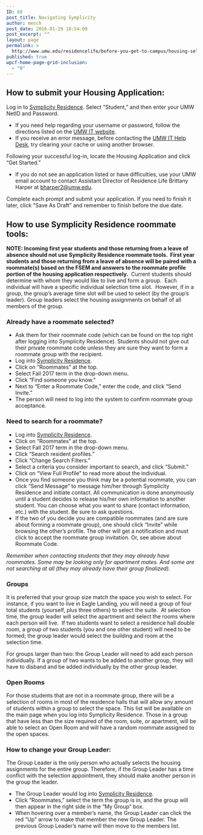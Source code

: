 ```yaml
---
ID: 68
post_title: Navigating Symplicity
author: mesch
post_date: 2016-01-29 18:54:09
post_excerpt: ""
layout: page
permalink: >
  http://www.umw.edu/residencelife/before-you-get-to-campus/housing-selection/navigating-symplicity/
published: true
wpcf-home-page-grid-inclusion:
  - "0"
---
```

<h2>How to submit your Housing Application:</h2>
Log in to <a href="https://umw-residence.symplicity.com">Symplicity Residence</a>. Select “Student,” and then enter your UMW NetID and Password.
<ul>
 	<li>If you need help regarding your username or password, follow the directions listed on the <a href="http://technology.umw.edu/logins">UMW IT website</a>.</li>
 	<li>If you receive an error message, before contacting the <a href="http://technology.umw.edu/helpdesk">UMW IT Help Desk</a>, try clearing your cache or using another browser.</li>
</ul>
Following your successful log-in, locate the Housing Application and click “Get Started.”
<ul>
 	<li>If you do not see an application listed or have difficulties, use your UMW email account to contact Assistant Director of Residence Life Brittany Harper at <a href="mailto:bharper2@umw.edu">bharper2@umw.edu</a>.</li>
</ul>
Complete each prompt and submit your application. If you need to finish it later, click “Save As Draft” and remember to finish before the due date.
<h2>How to use Symplicity Residence roommate tools:</h2>
<strong>NOTE: Incoming first year students and those returning from a leave of absence should not use Symplicity Residence roommate tools.  First year students and those returning from a leave of absence will be paired with a roommate(s) based on the FSEM and answers to the roommate profile portion of the housing application respectively.</strong>  Current students should determine with whom they would like to live and form a group.  Each individual will have a specific individual selection time slot.  However, if in a group, the group’s average time slot will be used to select (by the group’s leader). Group leaders select the housing assignments on behalf of all members of the group.
<h3>Already have a roommate selected?</h3>
<ul>
 	<li>Ask them for their roommate code (which can be found on the top right after logging into Symplicity Residence). Students should not give out their private roommate code unless they are sure they want to form a roommate group with the recipient.</li>
 	<li>Log into <a href="https://umw-residence.symplicity.com">Symplicity Residence</a>.</li>
 	<li>Click on “Roommates” at the top.</li>
 	<li>Select Fall 2017 term in the drop-down menu.</li>
 	<li>Click “Find someone you know.”</li>
 	<li>Next to “Enter a Roommate Code,” enter the code, and click “Send Invite.”</li>
 	<li>The person will need to log into the system to confirm roommate group acceptance.</li>
</ul>
<h3>Need to search for a roommate?</h3>
<ul>
 	<li>Log into <a href="https://umw-residence.symplicity.com">Symplicity Residence</a>.</li>
 	<li>Click on “Roommates” at the top.</li>
 	<li>Select Fall 2017 term in the drop-down menu.</li>
 	<li>Click “Search resident profiles.”</li>
 	<li>Click “Change Search Filters.”</li>
 	<li>Select a criteria you consider important to search, and click “Submit.”</li>
 	<li>Click on “View Full Profile” to read more about the individual.</li>
 	<li>Once you find someone you think may be a potential roommate, you can click “Send Message” to message him/her through Symplicity Residence and initiate contact. All communication is done anonymously until a student decides to release his/her own information to another student. You can choose what you want to share (contact information, etc.) with the student. Be sure to ask questions.</li>
 	<li>If the two of you decide you are compatible roommates (and are sure about forming a roommate group), one should click “Invite” while browsing the other’s profile. The other will get a notification and must click to accept the roommate group invitation. Or, see above about Roommate Code.</li>
</ul>
<em>Remember when contacting students that they may already have roommates. Some may be looking only for apartment mates. And some are not searching at all (they may already have their group finalized).</em>
<h3>Groups</h3>
It is preferred that your group size match the space you wish to select. For instance, if you want to live in Eagle Landing, you will need a group of four total students (yourself, plus three others) to select the suite.  At selection time, the group leader will select the apartment and select the rooms where each person will live.  If two students want to select a residence hall double room, a group of two students (you and one other student) will need to be formed; the group leader would select the building and room at the selection time.

For groups larger than two: the Group Leader will need to add each person individually. If a group of two wants to be added to another group, they will have to disband and be added individually by the other group leader.
<h3>Open Rooms</h3>
For those students that are not in a roommate group, there will be a selection of rooms in most of the residence halls that will allow any amount of students within a group to select the space. This list will be available on the main page when you log into Symplicity Residence. Those in a group that have less than the size required of the room, suite, or apartment, will be able to select an Open Room and will have a random roommate assigned to the open spaces.
<h3>How to change your Group Leader:</h3>
The Group Leader is the only person who actually selects the housing assignments for the entire group. Therefore, if the Group Leader has a time conflict with the selection appointment, they should make another person in the group the leader.
<ul>
 	<li>The Group Leader would log into <a href="https://umw-residence.symplicity.com">Symplicity Residence</a>.</li>
 	<li>Click “Roommates,” select the term the group is in, and the group will then appear in the right side in the “My Group” box.</li>
 	<li>When hovering over a member’s name, the Group Leader can click the red “Up” arrow to make that member the new Group Leader. The previous Group Leader’s name will then move to the members list.</li>
</ul>
